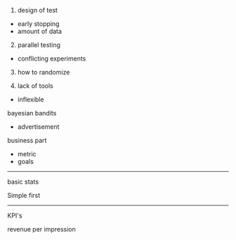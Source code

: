 1. design of test
- early stopping
- amount of data

2. parallel testing
- conflicting experiments

3. how to randomize

4. lack of tools
- inflexible

bayesian bandits
- advertisement

business part
- metric
- goals

---

basic stats

Simple first

---

KPI's

revenue per impression
